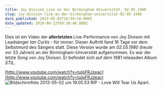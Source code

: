 ```yaml
---
title: Joy Divison Live an der Birmingham Universität, 02.05.1980
slug: joy-divison-live-an-der-birmingham-universitat-02-05-1980
date_published: 2013-05-02T16:59:10.000Z
date_updated: 2018-08-22T09:38:48.000Z
---
```


Dies ist ein Video der **allerletzten** Live-Performance von Joy Divison mit Leadsänger *Ian Curtis* - für immer. Dieser Auftritt fand 16 Tage vor dem Selbstmord des Sängers statt. Diese Version wurde am *02.05.1980* (heute vor 33 Jahren) an der Birmingham-Universität aufgenommen. Es war der letzte Song von Joy Divison. Er befindet sich auf dem 1981 releasden Album *STIL.*

[http://www.youtube.com/watch?v=tulpFRJzeac](http://www.youtube.com/watch?v=tulpFRJzeac)
![Bildschirmfoto 2013-05-02 um 19.05.53](//thafaker.de/wp-content/uploads/2013/05/Bildschirmfoto-2013-05-02-um-19.05.53-580x450.png)
RIP - Love Will Tear Us Apart.
